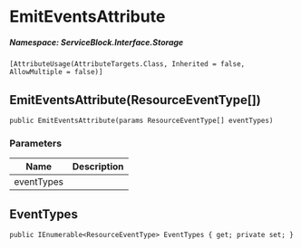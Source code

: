 EmitEventsAttribute
======
##### Namespace: ServiceBlock.Interface.Storage




```
[AttributeUsage(AttributeTargets.Class, Inherited = false, AllowMultiple = false)]
```


EmitEventsAttribute(ResourceEventType[])
------

```
public EmitEventsAttribute(params ResourceEventType[] eventTypes)
```
### Parameters
Name | Description
--- | ---
eventTypes | 



EventTypes
------

```
public IEnumerable<ResourceEventType> EventTypes { get; private set; }
```




